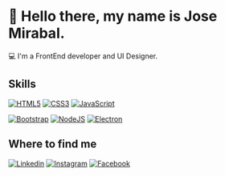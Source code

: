 # :wave: Hello there, my name is Jose Mirabal.

:computer: I'm a FrontEnd developer and UI Designer.

## Skills

[![HTML5](https://img.shields.io/badge/HTML5-424242?style=for-the-badge&logo=html5&logoColor=E34F26&labelColor=222&color=E34F26)]()
[![CSS3](https://img.shields.io/badge/CSS3-424242?style=for-the-badge&logo=CSS3&logoColor=1572B6&labelColor=222&color=1572B6)]()
[![JavaScript](https://img.shields.io/badge/JavaScript-424242?style=for-the-badge&logo=javascript&logoColor=F7DF1E&labelColor=222&color=F7DF1E)]()

[![Bootstrap](https://img.shields.io/badge/Bootstrap-424242?style=for-the-badge&logo=bootstrap&logoColor=7952B3&labelColor=222&color=7952B3)]()
[![NodeJS](https://img.shields.io/badge/NODEJS-424242?style=for-the-badge&logo=node-dot-js&logoColor=339933&labelColor=222&color=339933)]()
[![Electron](https://img.shields.io/badge/Electron_JS-424242?style=for-the-badge&logo=electron&logoColor=9EE9F8&labelColor=222&color=9EE9F8)]()

## Where to find me
[![Linkedin](https://img.shields.io/badge/Linkedin-424242?style=for-the-badge&logo=linkedin&logoColor=0A66C2&labelColor=222&color=0A66C2)](https://linkedin.com/in/JM1701)
[![Instagram](https://img.shields.io/badge/Instagram-424242?style=for-the-badge&logo=instagram&logoColor=E4405F&labelColor=222&color=E4405F)](https://instagram.com/jm_mirabal)
[![Facebook](https://img.shields.io/badge/Facebook-424242?style=for-the-badge&logo=facebook&logoColor=1877F2&labelColor=222&color=1877F2)](https://facebook.com/JM1701)
